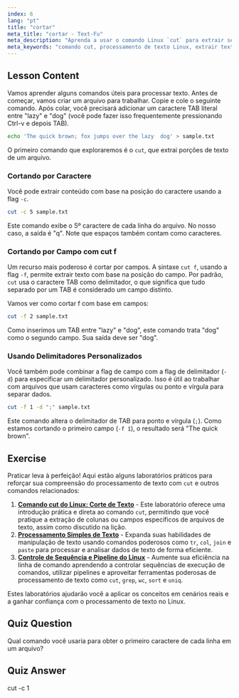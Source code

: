 ```yaml
---
index: 6
lang: "pt"
title: "cortar"
meta_title: "cortar - Text-Fu"
meta_description: "Aprenda a usar o comando Linux `cut` para extrair seções específicas de texto de arquivos. Este guia aborda o corte por caractere e campo (`cut f`), incluindo como usar cut f com delimitadores personalizados. Perfeito para dominar o processamento de texto no Linux."
meta_keywords: "comando cut, processamento de texto Linux, extrair texto, cut f, como usar cut f, tutorial Linux, exemplos cut, guia Linux, corte de campo"
---
```


## Lesson Content

Vamos aprender alguns comandos úteis para processar texto. Antes de começar, vamos criar um arquivo para trabalhar. Copie e cole o seguinte comando. Após colar, você precisará adicionar um caractere TAB literal entre "lazy" e "dog" (você pode fazer isso frequentemente pressionando Ctrl-v e depois TAB).

```bash
echo 'The quick brown; fox jumps over the lazy  dog' > sample.txt
```

O primeiro comando que exploraremos é o `cut`, que extrai porções de texto de um arquivo.

### Cortando por Caractere

Você pode extrair conteúdo com base na posição do caractere usando a flag `-c`.

```bash
cut -c 5 sample.txt
```

Este comando exibe o 5º caractere de cada linha do arquivo. No nosso caso, a saída é "q". Note que espaços também contam como caracteres.

### Cortando por Campo com cut f

Um recurso mais poderoso é cortar por campos. A sintaxe `cut f`, usando a flag `-f`, permite extrair texto com base na posição do campo. Por padrão, `cut` usa o caractere TAB como delimitador, o que significa que tudo separado por um TAB é considerado um campo distinto.

Vamos ver como cortar f com base em campos:

```bash
cut -f 2 sample.txt
```

Como inserimos um TAB entre "lazy" e "dog", este comando trata "dog" como o segundo campo. Sua saída deve ser "dog".

### Usando Delimitadores Personalizados

Você também pode combinar a flag de campo com a flag de delimitador (`-d`) para especificar um delimitador personalizado. Isso é útil ao trabalhar com arquivos que usam caracteres como vírgulas ou ponto e vírgula para separar dados.

```bash
cut -f 1 -d ";" sample.txt
```

Este comando altera o delimitador de TAB para ponto e vírgula (`;`). Como estamos cortando o primeiro campo (`-f 1`), o resultado será "The quick brown".

## Exercise

Praticar leva à perfeição! Aqui estão alguns laboratórios práticos para reforçar sua compreensão do processamento de texto com `cut` e outros comandos relacionados:

1. **[Comando cut do Linux: Corte de Texto](https://labex.io/pt/labs/linux-linux-cut-command-text-cutting-219187)** - Este laboratório oferece uma introdução prática e direta ao comando `cut`, permitindo que você pratique a extração de colunas ou campos específicos de arquivos de texto, assim como discutido na lição.
2. **[Processamento Simples de Texto](https://labex.io/pt/labs/linux-simple-text-processing-18004)** - Expanda suas habilidades de manipulação de texto usando comandos poderosos como `tr`, `col`, `join` e `paste` para processar e analisar dados de texto de forma eficiente.
3. **[Controle de Sequência e Pipeline do Linux](https://labex.io/pt/labs/linux-sequence-control-and-pipeline-17994)** - Aumente sua eficiência na linha de comando aprendendo a controlar sequências de execução de comandos, utilizar pipelines e aproveitar ferramentas poderosas de processamento de texto como `cut`, `grep`, `wc`, `sort` e `uniq`.

Estes laboratórios ajudarão você a aplicar os conceitos em cenários reais e a ganhar confiança com o processamento de texto no Linux.

## Quiz Question

Qual comando você usaria para obter o primeiro caractere de cada linha em um arquivo?

## Quiz Answer

cut -c 1
